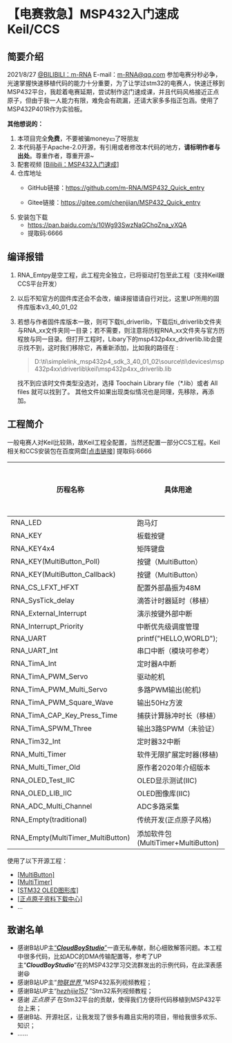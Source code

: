 # 【电赛救急】MSP432入门速成 Keil/CCS 

## 简要介绍
2021/8/27  [@BILIBILI：m-RNA](https://space.bilibili.com/41224928  "@BILIBILI：m-RNA 个人主页")   E-mail：m-RNA@qq.com 
参加电赛分秒必争，光速掌握快速移植代码的能力十分重要，为了让学过stm32的电赛人，快速迁移到MSP432平台，我趁着电赛延期，尝试制作这门速成课，并且代码风格接近正点原子，但由于我一人能力有限，难免会有疏漏，还请大家多多指正包涵。使用了MSP432P401R作为实验板。

**其他想说的：**

1. 本项目完全**免费**，不要被骗money💴了呀朋友
2. 本代码基于Apache-2.0开源，有引用或者修改本代码的地方，**请标明作者与出处**。尊重作者，尊重开源~  
3. 配套视频  [[Bilibili：MSP432入门速成]](https://www.bilibili.com/video/BV1Rb4y1z7KJ "Bilibili: MSP432入门速成")
4. 仓库地址  
      - GitHub链接：https://github.com/m-RNA/MSP432_Quick_entry  
      
      - Gitee链接：https://gitee.com/chenjjian/MSP432_Quick_entry  
5. 安装包下载
      - https://pan.baidu.com/s/10Wg93SwzNaGChqZna_vXQA  
      - 提取码:6666


## 编译报错
1. RNA_Emtpy是空工程，此工程完全独立，已将驱动打包至此工程（支持Keil跟CCS平台开发）

2. 以后不知官方的固件库还会不会改，编译报错请自行对比，这里UP所用的固件库版本v3_40_01_02

3. 若想与作者固件库版本一致，则可下载ti_driverlib，下载后ti_driverlib文件夹与RNA_xx文件夹同一目录；若不需要，则注意将历程RNA_xx文件夹与官方历程放与同一目录。但打开工程时，Libary下的msp432p4xx_driverlib.lib会提示找不到，这时我们移除它，再重新添加，比如我的路径在 :

   > D:\ti\simplelink_msp432p4_sdk_3_40_01_02\source\ti\devices\msp432p4xx\driverlib\keil\msp432p4xx_driverlib.lib

   找不到应该时文件类型没选对，选择 Toochain Library file（*.lib）或者 All files 就可以找到了。  其他文件如果出现类似情况也是同理，先移除，再添加。   
   


## 工程简介
​        一般电赛人对Keil比较熟，故Keil工程全配置，当然还配置一部分CCS工程。Keil相关和CCS安装包在百度网盘[[点击链接]](https://pan.baidu.com/s/10Wg93SwzNaGChqZna_vXQA) 提取码:6666

| 历程名称                          | 具体用途                           | 包含CCS工程 | 包含Keil工程 |
| --------------------------------- | ---------------------------------- | ----------- | ------------ |
| RNA_LED                           | 跑马灯                             |             | ✔            |
| RNA_KEY                           | 板载按键                           |             | ✔            |
| RNA_KEY4x4                        | 矩阵键盘                           |             | ✔            |
| RNA_KEY(MultiButton_Poll)         | 按键（MultiButton）                | ✔           | ✔            |
| RNA_KEY(MultiButton_Callback)     | 按键（MultiButton）                | ✔           | ✔            |
| RNA_CS_LFXT_HFXT                  | 配置外部晶振为48M                  |             | ✔            |
| RNA_SysTick_delay                 | 滴答计时器延时（移植）             |             | ✔            |
| RNA_External_Interrupt            | 演示按键外部中断                   |             | ✔            |
| RNA_Interrupt_Priority            | 中断优先级调度管理                 |             | ✔            |
| RNA_UART                          | printf("HELLO,WORLD");             | ✔           | ✔            |
| RNA_UART_Int                      | 串口中断（模块可参考）             |             | ✔            |
| RNA_TimA_Int                      | 定时器A中断                        | ✔           | ✔            |
| RNA_TimA_PWM_Servo                | 驱动舵机                           | ✔           | ✔            |
| RNA_TimA_PWM_Multi_Servo          | 多路PWM输出(舵机)                  | ✔           | ✔            |
| RNA_TimA_PWM_Square_Wave          | 输出50Hz方波                       | ✔           | ✔            |
| RNA_TimA_CAP_Key_Press_Time       | 捕获计算脉冲时长（移植）           | ✔           | ✔            |
| RNA_TimA_SPWM_Three               | 输出3路SPWM（未验证）              |             | ✔            |
| RNA_Tim32_Int                     | 定时器32中断                       |             | ✔            |
| RNA_Multi_Timer                   | 软件无限扩展定时器(移植)           | ✔           | ✔            |
| RNA_Multi_Timer_Old               | 原作者2020年介绍版本               |             | ✔            |
| RNA_OLED_Test_IIC                 | OLED显示测试(IIC)                  | ✔           | ✔            |
| RNA_OLED_LIB_IIC                  | OLED图像库(IIC)                    | ✔           | ✔            |
| RNA_ADC_Multi_Channel             | ADC多路采集                        | ✔           | ✔            |
| RNA_Empty(traditional)            | 传统开发(正点原子风格)             | ⭕           | ✔            |
| RNA_Empty(MultiTimer_MultiButton) | 添加软件包(MultiTimer+MultiButton) | ⭕           | ✔            |

使用了以下开源工程：

- [[MultiButton]](https://github.com/0x1abin/MultiButton  "@GitHub： MultiButton")
- [[MultiTimer]](https://github.com/0x1abin/MultiTimer  "@GitHub： MultiTimer")
- [[STM32 OLED图形库]](https://github.com/hello-myj/stm32_oled  "@GitHub： STM32 OLED图形库")
- [[正点原子资料下载中心]](http://www.openedv.com/docs/index.html)
- ...

## 致谢名单
- 感谢B站UP主[“***CloudBoyStudio***”](https://space.bilibili.com/72364842 )一直无私奉献，耐心细致解答问题。本工程中很多代码，比如ADC的DMA传输配置等，参考了UP主“***CloudBoyStudio***”在的MSP432学习交流群发出的示例代码，在此深表感谢😆
- 感谢B站UP主“[*物联世界* ](https://space.bilibili.com/434210374/)”MSP432系列视频教程；
- 感谢B站UP主“[*hezhijie157*](https://space.bilibili.com/203095676) ”Stm32系列视频教程；
- 感谢 *正点原子* 在Stm32平台的贡献，使得我们方便将代码移植到MSP432平台上来；
- 感谢B站、开源社区，让我发现了很多有趣且实用的项目，带给我很多欢乐、知识；
- ......